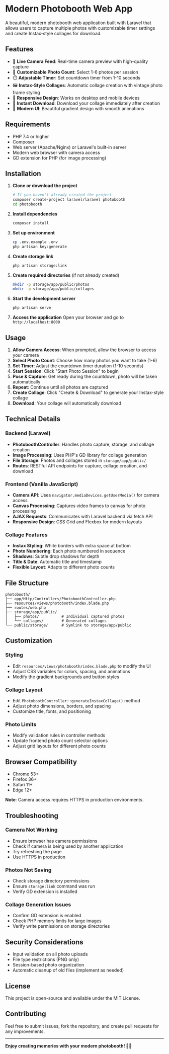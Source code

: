 # Modern Photobooth Web App

A beautiful, modern photobooth web application built with Laravel that allows users to capture multiple photos with customizable timer settings and create Instax-style collages for download.

## Features

- 📸 **Live Camera Feed**: Real-time camera preview with high-quality capture
- 🔢 **Customizable Photo Count**: Select 1-6 photos per session
- ⏱️ **Adjustable Timer**: Set countdown timer from 1-10 seconds
- 🖼️ **Instax-Style Collages**: Automatic collage creation with vintage photo frame styling
- 📱 **Responsive Design**: Works on desktop and mobile devices
- 💾 **Instant Download**: Download your collage immediately after creation
- 🎨 **Modern UI**: Beautiful gradient design with smooth animations

## Requirements

- PHP 7.4 or higher
- Composer
- Web server (Apache/Nginx) or Laravel's built-in server
- Modern web browser with camera access
- GD extension for PHP (for image processing)

## Installation

1. **Clone or download the project**
   ```bash
   # If you haven't already created the project
   composer create-project laravel/laravel photobooth
   cd photobooth
   ```

2. **Install dependencies**
   ```bash
   composer install
   ```

3. **Set up environment**
   ```bash
   cp .env.example .env
   php artisan key:generate
   ```

4. **Create storage link**
   ```bash
   php artisan storage:link
   ```

5. **Create required directories** (if not already created)
   ```bash
   mkdir -p storage/app/public/photos
   mkdir -p storage/app/public/collages
   ```

6. **Start the development server**
   ```bash
   php artisan serve
   ```

7. **Access the application**
   Open your browser and go to `http://localhost:8000`

## Usage

1. **Allow Camera Access**: When prompted, allow the browser to access your camera
2. **Select Photo Count**: Choose how many photos you want to take (1-6)
3. **Set Timer**: Adjust the countdown timer duration (1-10 seconds)
4. **Start Session**: Click "Start Photo Session" to begin
5. **Pose & Capture**: Get ready during the countdown, photo will be taken automatically
6. **Repeat**: Continue until all photos are captured
7. **Create Collage**: Click "Create & Download" to generate your Instax-style collage
8. **Download**: Your collage will automatically download

## Technical Details

### Backend (Laravel)
- **PhotoboothController**: Handles photo capture, storage, and collage creation
- **Image Processing**: Uses PHP's GD library for collage generation
- **File Storage**: Photos and collages stored in `storage/app/public/`
- **Routes**: RESTful API endpoints for capture, collage creation, and download

### Frontend (Vanilla JavaScript)
- **Camera API**: Uses `navigator.mediaDevices.getUserMedia()` for camera access
- **Canvas Processing**: Captures video frames to canvas for photo processing
- **AJAX Requests**: Communicates with Laravel backend via fetch API
- **Responsive Design**: CSS Grid and Flexbox for modern layouts

### Collage Features
- **Instax Styling**: White borders with extra space at bottom
- **Photo Numbering**: Each photo numbered in sequence
- **Shadows**: Subtle drop shadows for depth
- **Title & Date**: Automatic title and timestamp
- **Flexible Layout**: Adapts to different photo counts

## File Structure

```
photobooth/
├── app/Http/Controllers/PhotoboothController.php
├── resources/views/photobooth/index.blade.php
├── routes/web.php
├── storage/app/public/
│   ├── photos/          # Individual captured photos
│   └── collages/        # Generated collages
└── public/storage/      # Symlink to storage/app/public
```

## Customization

### Styling
- Edit `resources/views/photobooth/index.blade.php` to modify the UI
- Adjust CSS variables for colors, spacing, and animations
- Modify the gradient backgrounds and button styles

### Collage Layout
- Edit `PhotoboothController::generateInstaxCollage()` method
- Adjust photo dimensions, borders, and spacing
- Customize title, fonts, and positioning

### Photo Limits
- Modify validation rules in controller methods
- Update frontend photo count selector options
- Adjust grid layouts for different photo counts

## Browser Compatibility

- Chrome 53+
- Firefox 36+
- Safari 11+
- Edge 12+

**Note**: Camera access requires HTTPS in production environments.

## Troubleshooting

### Camera Not Working
- Ensure browser has camera permissions
- Check if camera is being used by another application
- Try refreshing the page
- Use HTTPS in production

### Photos Not Saving
- Check storage directory permissions
- Ensure `storage:link` command was run
- Verify GD extension is installed

### Collage Generation Issues
- Confirm GD extension is enabled
- Check PHP memory limits for large images
- Verify write permissions on storage directories

## Security Considerations

- Input validation on all photo uploads
- File type restrictions (PNG only)
- Session-based photo organization
- Automatic cleanup of old files (implement as needed)

## License

This project is open-source and available under the MIT License.

## Contributing

Feel free to submit issues, fork the repository, and create pull requests for any improvements.

---

**Enjoy creating memories with your modern photobooth! 📸✨**
